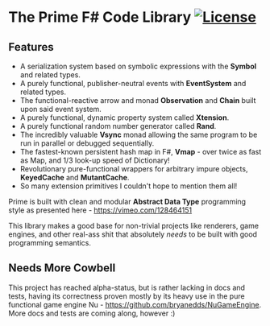 The Prime F# Code Library [![License](https://img.shields.io/badge/license-MIT-blue.svg)](https://github.com/bryanedds/Prime/blob/master/LICENSE.md) 
=

## Features

- A serialization system based on symbolic expressions with the **Symbol** and related types.
- A purely functional, publisher-neutral events with **EventSystem** and related types.
- The functional-reactive arrow and monad **Observation** and **Chain** built upon said event system.
- A purely functional, dynamic property system called **Xtension**.
- A purely functional random number generator called **Rand**.
- The incredibly valuable **Vsync** monad allowing the same program to be run in parallel or debugged sequentially.
- The fastest-known persistent hash map in F#, **Vmap** - over twice as fast as Map, and 1/3 look-up speed of Dictionary!
- Revolutionary pure-functional wrappers for arbitrary impure objects, **KeyedCache** and **MutantCache**.
- So many extension primitives I couldn't hope to mention them all!

Prime is built with clean and modular **Abstract Data Type** programming style as presented here - https://vimeo.com/128464151

This library makes a good base for non-trivial projects like renderers, game engines, and other real-ass shit that absolutely *needs* to be built with good programming semantics.

## Needs More Cowbell
This project has reached alpha-status, but is rather lacking in docs and tests, having its correctness proven mostly by its heavy use in the pure functional game engine Nu -  https://github.com/bryanedds/NuGameEngine. More docs and tests are coming along, however :)

